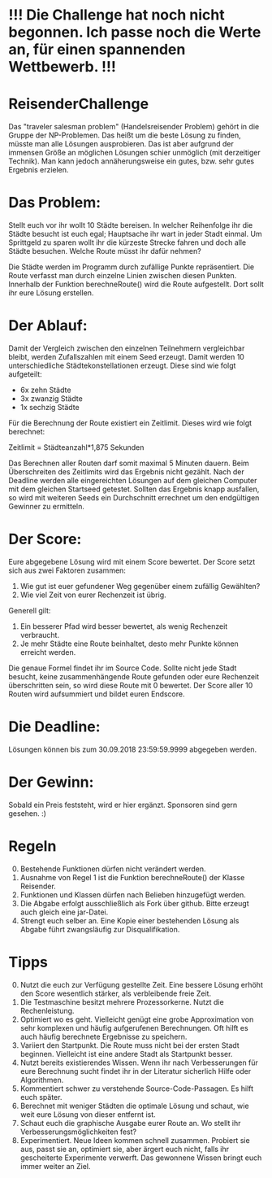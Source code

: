 # !!! Die Challenge hat noch nicht begonnen. Ich passe noch die Werte an, für einen spannenden Wettbewerb. !!!
# ReisenderChallenge

Das "traveler salesman problem" (Handelsreisender Problem) gehört in die Gruppe der
NP-Problemen. Das heißt um die beste Lösung zu finden, müsste man alle Lösungen
ausprobieren. Das ist aber aufgrund der immensen Größe an möglichen Lösungen
schier unmöglich (mit derzeitiger Technik). Man kann jedoch annäherungsweise
ein gutes, bzw. sehr gutes Ergebnis erzielen.

# Das Problem:
Stellt euch vor ihr wollt 10 Städte bereisen. In welcher Reihenfolge ihr
die Städte besucht ist euch egal; Hauptsache ihr wart in jeder Stadt einmal.
Um Sprittgeld zu sparen wollt ihr die kürzeste Strecke fahren und doch
alle Städte besuchen. Welche Route müsst ihr dafür nehmen?

Die Städte werden im Programm durch zufällige Punkte repräsentiert.
Die Route verfasst man durch einzelne Linien zwischen diesen Punkten.
Innerhalb der Funktion berechneRoute() wird die Route aufgestellt.
Dort sollt ihr eure Lösung erstellen.

# Der Ablauf:
Damit der Vergleich zwischen den einzelnen Teilnehmern vergleichbar bleibt,
werden Zufallszahlen mit einem Seed erzeugt.
Damit werden 10 unterschiedliche Städtekonstellationen erzeugt.
Diese sind wie folgt aufgeteilt:
- 6x zehn Städte
- 3x zwanzig Städte
- 1x sechzig Städte

Für die Berechnung der Route existiert ein Zeitlimit. Dieses wird wie folgt
berechnet:

Zeitlimit = Städteanzahl*1,875 Sekunden

Das Berechnen aller Routen darf somit maximal 5 Minuten dauern. 
Beim Überschreiten des Zeitlimits wird das Ergebnis nicht gezählt.
Nach der Deadline werden alle eingereichten Lösungen auf dem gleichen Computer
mit dem gleichen Startseed getestet. Sollten das Ergebnis knapp ausfallen, so wird
mit weiteren Seeds ein Durchschnitt errechnet um den endgültigen Gewinner zu
ermitteln.

# Der Score:
Eure abgegebene Lösung wird mit einem Score bewertet.
Der Score setzt sich aus zwei Faktoren zusammen:
1. Wie gut ist euer gefundener Weg gegenüber einem zufällig Gewählten?
2. Wie viel Zeit von eurer Rechenzeit ist übrig.

Generell gilt:
1. Ein besserer Pfad wird besser bewertet, als wenig Rechenzeit verbraucht.
2. Je mehr Städte eine Route beinhaltet, desto mehr Punkte können erreicht werden.

Die genaue Formel findet ihr im Source Code.
Sollte nicht jede Stadt besucht, keine zusammenhängende Route gefunden oder eure Rechenzeit
überschritten sein, so wird diese Route mit 0 bewertet.
Der Score aller 10 Routen wird aufsummiert und bildet euren Endscore.

# Die Deadline:
Lösungen können bis zum 30.09.2018 23:59:59.9999 abgegeben werden.

# Der Gewinn:
Sobald ein Preis feststeht, wird er hier ergänzt. Sponsoren sind gern gesehen. :)

# Regeln
0. Bestehende Funktionen dürfen nicht verändert werden.
1. Ausnahme von Regel 1 ist die Funktion berechneRoute() der Klasse Reisender.
2. Funktionen und Klassen dürfen nach Belieben hinzugefügt werden.
3. Die Abgabe erfolgt ausschließlich als Fork über github. Bitte erzeugt auch gleich eine jar-Datei.
4. Strengt euch selber an. Eine Kopie einer bestehenden Lösung als Abgabe führt zwangsläufig zur Disqualifikation.

# Tipps
0. Nutzt die euch zur Verfügung gestellte Zeit. Eine bessere Lösung erhöht den Score wesentlich stärker, als verbleibende freie Zeit.
1. Die Testmaschine besitzt mehrere Prozessorkerne. Nutzt die Rechenleistung.
2. Optimiert wo es geht. Vielleicht genügt eine grobe Approximation von sehr komplexen und häufig aufgerufenen Berechnungen. Oft hilft es auch häufig berechnete Ergebnisse zu speichern.
3. Variiert den Startpunkt. Die Route muss nicht bei der ersten Stadt beginnen. Vielleicht ist eine andere Stadt als Startpunkt besser.
4. Nutzt bereits existierendes Wissen. Wenn ihr nach Verbesserungen für eure Berechnung sucht findet ihr in der Literatur sicherlich Hilfe oder Algorithmen.
5. Kommentiert schwer zu verstehende Source-Code-Passagen. Es hilft euch später.
6. Berechnet mit weniger Städten die optimale Lösung und schaut, wie weit eure Lösung von dieser entfernt ist.
7. Schaut euch die graphische Ausgabe eurer Route an. Wo stellt ihr Verbesserungsmöglichkeiten fest?
8. Experimentiert. Neue Ideen kommen schnell zusammen. Probiert sie aus, passt sie an, optimiert sie, aber ärgert euch nicht, falls ihr gescheiterte Experimente verwerft. Das gewonnene Wissen bringt euch immer weiter an Ziel.
